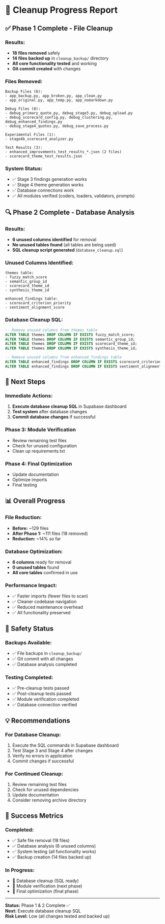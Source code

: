 # 🧹 Cleanup Progress Report

## ✅ Phase 1 Complete - File Cleanup

### **Results:**
- **18 files removed** safely
- **14 files backed up** in `cleanup_backup/` directory
- **All core functionality tested** and working
- **Git commit created** with changes

### **Files Removed:**
```
Backup Files (6):
- app_backup.py, app_broken.py, app_clean.py
- app_original.py, app_temp.py, app_nomarkdown.py

Debug Files (8):
- debug_primary_quote.py, debug_stage3.py, debug_upload.py
- debug_scorecard_config.py, debug_clustering.py, debug_enhanced_findings.py
- debug_stage4_quotes.py, debug_save_process.py

Experimental Files (1):
- stage4b_scorecard_analyzer.py

Test Results (3):
- enhanced_improvements_test_results_*.json (2 files)
- scorecard_theme_test_results.json
```

### **System Status:**
- ✅ Stage 3 findings generation works
- ✅ Stage 4 theme generation works
- ✅ Database connections work
- ✅ All modules verified (coders, loaders, validators, prompts)

## 🔍 Phase 2 Complete - Database Analysis

### **Results:**
- **6 unused columns identified** for removal
- **No unused tables found** (all tables are being used)
- **SQL cleanup script generated** (`database_cleanup.sql`)

### **Unused Columns Identified:**
```
themes table:
- fuzzy_match_score
- semantic_group_id  
- scorecard_theme_id
- synthesis_theme_id

enhanced_findings table:
- scorecard_criterion_priority
- sentiment_alignment_score
```

### **Database Cleanup SQL:**
```sql
-- Remove unused columns from themes table
ALTER TABLE themes DROP COLUMN IF EXISTS fuzzy_match_score;
ALTER TABLE themes DROP COLUMN IF EXISTS semantic_group_id;
ALTER TABLE themes DROP COLUMN IF EXISTS scorecard_theme_id;
ALTER TABLE themes DROP COLUMN IF EXISTS synthesis_theme_id;

-- Remove unused columns from enhanced_findings table
ALTER TABLE enhanced_findings DROP COLUMN IF EXISTS scorecard_criterion_priority;
ALTER TABLE enhanced_findings DROP COLUMN IF EXISTS sentiment_alignment_score;
```

## 🎯 Next Steps

### **Immediate Actions:**
1. **Execute database cleanup SQL** in Supabase dashboard
2. **Test system** after database changes
3. **Commit database changes** if successful

### **Phase 3: Module Verification**
- Review remaining test files
- Check for unused configuration
- Clean up requirements.txt

### **Phase 4: Final Optimization**
- Update documentation
- Optimize imports
- Final testing

## 📊 Overall Progress

### **File Reduction:**
- **Before:** ~129 files
- **After Phase 1:** ~111 files (18 removed)
- **Reduction:** ~14% so far

### **Database Optimization:**
- **6 columns** ready for removal
- **0 unused tables** found
- **All core tables** confirmed in use

### **Performance Impact:**
- ✅ Faster imports (fewer files to scan)
- ✅ Cleaner codebase navigation
- ✅ Reduced maintenance overhead
- ✅ All functionality preserved

## 🚨 Safety Status

### **Backups Available:**
- ✅ File backups in `cleanup_backup/`
- ✅ Git commit with all changes
- ✅ Database analysis completed

### **Testing Completed:**
- ✅ Pre-cleanup tests passed
- ✅ Post-cleanup tests passed
- ✅ Module verification completed
- ✅ Database connection verified

## 💡 Recommendations

### **For Database Cleanup:**
1. Execute the SQL commands in Supabase dashboard
2. Test Stage 3 and Stage 4 after changes
3. Verify no errors in application
4. Commit changes if successful

### **For Continued Cleanup:**
1. Review remaining test files
2. Check for unused dependencies
3. Update documentation
4. Consider removing archive directory

## 🎉 Success Metrics

### **Completed:**
- ✅ Safe file removal (18 files)
- ✅ Database analysis (6 unused columns)
- ✅ System testing (all functionality works)
- ✅ Backup creation (14 files backed up)

### **In Progress:**
- 🔄 Database cleanup (SQL ready)
- 🔄 Module verification (next phase)
- 🔄 Final optimization (final phase)

---

**Status:** Phase 1 & 2 Complete ✅  
**Next:** Execute database cleanup SQL  
**Risk Level:** Low (all changes tested and backed up) 